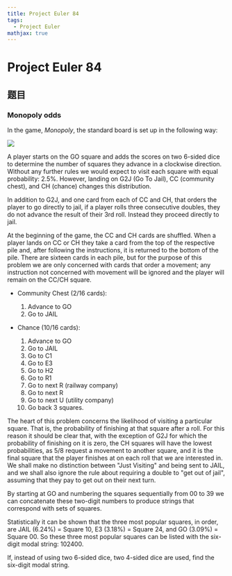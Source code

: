 ```yaml
---
title: Project Euler 84
tags:
  - Project Euler
mathjax: true
---
```

<escape><!-- more --></escape>

# Project Euler 84
## 题目
### Monopoly odds


In the game, *Monopoly*, the standard board is set up in the following way:

![](./image/p084_monopoly_board.png)

A player starts on the GO square and adds the scores on two 6-sided dice to determine the number of squares they advance in a clockwise direction. Without any further rules we would expect to visit each square with equal probability: $2.5\%$. However, landing on G2J (Go To Jail), CC (community chest), and CH (chance) changes this distribution.

In addition to G2J, and one card from each of CC and CH, that orders the player to go directly to jail, if a player rolls three consecutive doubles, they do not advance the result of their 3rd roll. Instead they proceed directly to jail.

At the beginning of the game, the CC and CH cards are shuffled. When a player lands on CC or CH they take a card from the top of the respective pile and, after following the instructions, it is returned to the bottom of the pile. There are sixteen cards in each pile, but for the purpose of this problem we are only concerned with cards that order a movement; any instruction not concerned with movement will be ignored and the player will remain on the CC/CH square.


 - Community Chest ($2/16$ cards):
    1. Advance to GO
    2. Go to JAIL

 - Chance (10/16 cards):
    1. Advance to GO
    2. Go to JAIL
    3. Go to C1
    4. Go to E3
    5. Go to H2
    6. Go to R1
    7. Go to next R (railway company)
    8. Go to next R
    9. Go to next U (utility company)
    10. Go back 3 squares.

The heart of this problem concerns the likelihood of visiting a particular square. That is, the probability of finishing at that square after a roll. For this reason it should be clear that, with the exception of G2J for which the probability of finishing on it is zero, the CH squares will have the lowest probabilities, as 5/8 request a movement to another square, and it is the final square that the player finishes at on each roll that we are interested in. We shall make no distinction between "Just Visiting" and being sent to JAIL, and we shall also ignore the rule about requiring a double to "get out of jail", assuming that they pay to get out on their next turn.

By starting at GO and numbering the squares sequentially from 00 to 39 we can concatenate these two-digit numbers to produce strings that correspond with sets of squares.

Statistically it can be shown that the three most popular squares, in order, are JAIL $(6.24\%)$ = Square 10, E3 $(3.18\%)$ = Square 24, and GO $(3.09\%)$ = Square 00. So these three most popular squares can be listed with the six-digit modal string: $102400$.

If, instead of using two $6$-sided dice, two $4$-sided dice are used, find the six-digit modal string.